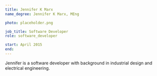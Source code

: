 ```yaml
---
title: Jennifer K Marx
name_degree: Jennifer K Marx, MEng

photo: placeholder.png

job_title: Software Developer
role: software_developer

start: April 2015
end: 
---
```

Jennifer is a software developer with background in industrial design and electrical engineering.